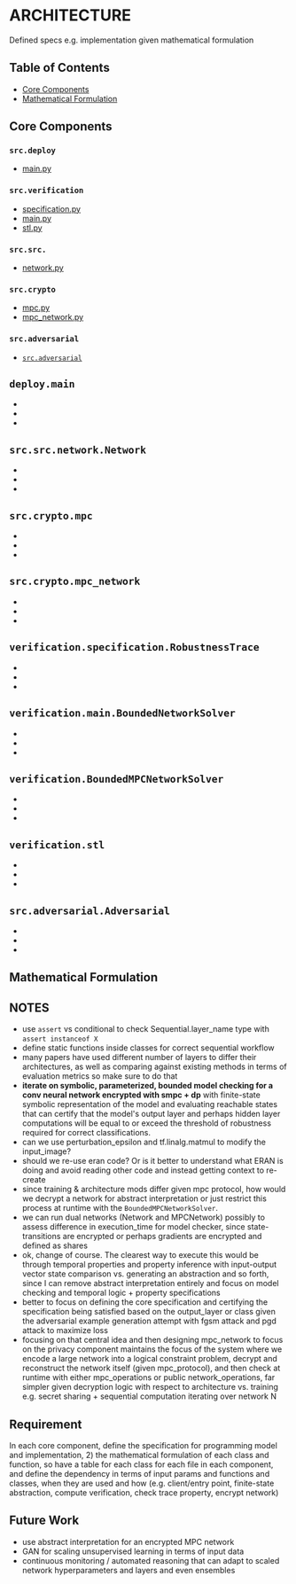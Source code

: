# ARCHITECTURE
Defined specs e.g. implementation given mathematical formulation

## Table of Contents
- [Core Components](#core-components)
- [Mathematical Formulation](#mathematical-formulation)

## Core Components

### `src.deploy`
- [main.py](#deploy-main)
### `src.verification`
- [specification.py](#)
- [main.py](#)
- [stl.py](#)
### `src.src.`
- [network.py](#)
### `src.crypto`    
- [mpc.py](#)
- [mpc_network.py](#)
### `src.adversarial`   
- [`src.adversarial`](#src-adversarial)


## `deploy.main`
-
-
-

## `src.src.network.Network`
-
-
-

## `src.crypto.mpc`
-
-
-

## `src.crypto.mpc_network`
-
-
-

## `verification.specification.RobustnessTrace`
-
-
-

## `verification.main.BoundedNetworkSolver`
-
-
-

## `verification.BoundedMPCNetworkSolver`
-
-
-

## `verification.stl`
-
-
-

## `src.adversarial.Adversarial`
-
-
-

## Mathematical Formulation


## NOTES
- use `assert` vs conditional to check Sequential.layer_name type with `assert instanceof X`
- define static functions inside classes for correct sequential workflow
- many papers have used different number of layers to differ their architectures, as well as comparing against existing methods in terms of evaluation metrics so make sure to do that
- **iterate on symbolic, parameterized, bounded model checking for a conv neural network encrypted with smpc + dp** with finite-state symbolic representation of the model and evaluating reachable states that can certify that the model's output layer and perhaps hidden layer computations will be equal to or exceed the threshold of robustness required for correct classifications.
- can we use perturbation_epsilon and tf.linalg.matmul to modify the input_image?
- should we re-use eran code? Or is it better to understand what ERAN is doing and avoid reading other code and instead getting context to re-create
- since training & architecture mods differ given mpc protocol, how would we decrypt a network for abstract interpretation or just restrict this process at runtime with the `BoundedMPCNetworkSolver`.
- we can run dual networks (Network and MPCNetwork) possibly to assess difference in execution_time for model checker, since state-transitions are encrypted or perhaps gradients are encrypted and defined as shares
- ok, change of course. The clearest way to execute this would be through temporal properties and property inference with input-output vector state comparison vs. generating an abstraction and so forth, since I can remove abstract interpretation entirely and focus on model checking and temporal logic + property specifications
- better to focus on defining the core specification and certifying the specification being satisfied based on the output_layer or class given the adversarial example generation attempt with fgsm attack and pgd attack to maximize loss
- focusing on that central idea and then designing mpc_network to focus on the privacy component maintains the focus of the system where we encode a large network into a logical constraint problem, decrypt and reconstruct the network itself (given mpc_protocol), and then check at runtime with either mpc_operations or public network_operations, far simpler given decryption logic with respect to architecture vs. training e.g. secret sharing + sequential computation iterating over network N


## Requirement
In each core component, define the specification for programming model and implementation, 2) the mathematical formulation of each class and function, so have a table for each class for each file in each component, and define the dependency in terms of input params and functions and classes, when they are used and how (e.g. client/entry point, finite-state abstraction, compute verification, check trace property, encrypt network)

## Future Work
- use abstract interpretation for an encrypted MPC network
- GAN for scaling unsupervised learning in terms of input data
- continuous monitoring / automated reasoning that can adapt to scaled network hyperparameters and layers and even ensembles


